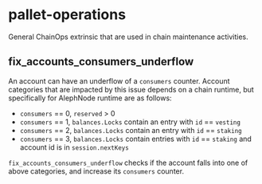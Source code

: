 # pallet-operations

General ChainOps extrinsic that are used in chain maintenance activities.

## fix_accounts_consumers_underflow

An account can have an underflow of a `consumers` counter. 
Account categories that are impacted by this issue depends on a chain runtime,
but specifically for AlephNode runtime are as follows:
* `consumers`  == 0, `reserved`  > 0
* `consumers`  == 1, `balances.Locks` contain an entry with `id`  == `vesting`
* `consumers`  == 2, `balances.Locks` contain an entry with `id`  == `staking`
* `consumers`  == 3, `balances.Locks` contain entries with `id`  == `staking`
   and account id is in `session.nextKeys`

`fix_accounts_consumers_underflow` checks if the account falls into one of above
categories, and increase its `consumers` counter.

